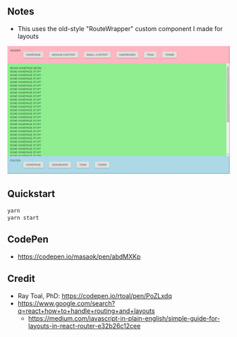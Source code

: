 ## Notes

- This uses the old-style "RouteWrapper" custom component I made for layouts

![React Grid Flex Layout Example](/screenshots/screenshot2.PNG)


## Quickstart

```
yarn
yarn start
```

## CodePen

- https://codepen.io/masaok/pen/abdMXKp

## Credit

- Ray Toal, PhD: https://codepen.io/rtoal/pen/PoZLxdq
- https://www.google.com/search?q=react+how+to+handle+routing+and+layouts
  - https://medium.com/javascript-in-plain-english/simple-guide-for-layouts-in-react-router-e32b26c12cee
